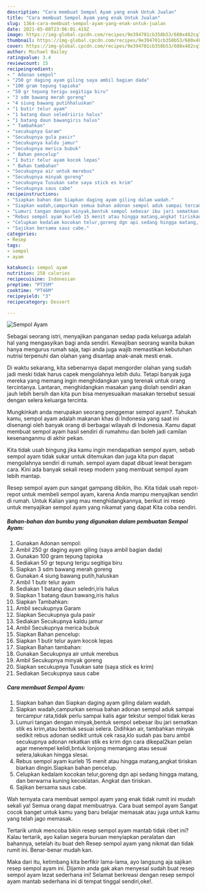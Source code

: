 ```yaml
---
description: "Cara membuat Sempol Ayam yang enak Untuk Jualan"
title: "Cara membuat Sempol Ayam yang enak Untuk Jualan"
slug: 1364-cara-membuat-sempol-ayam-yang-enak-untuk-jualan
date: 2021-05-08T23:06:01.419Z
image: https://img-global.cpcdn.com/recipes/9e394701cb358b53/680x482cq70/sempol-ayam-foto-resep-utama.jpg
thumbnail: https://img-global.cpcdn.com/recipes/9e394701cb358b53/680x482cq70/sempol-ayam-foto-resep-utama.jpg
cover: https://img-global.cpcdn.com/recipes/9e394701cb358b53/680x482cq70/sempol-ayam-foto-resep-utama.jpg
author: Michael Bailey
ratingvalue: 3.4
reviewcount: 15
recipeingredient:
- " Adonan sempol"
- "250 gr daging ayam giling saya ambil bagian dada"
- "100 gram tepung tapioka"
- "50 gr tepung terigu segitiga biru"
- "3 sdm bawang merah goreng"
- "4 siung bawang putihhaluskan"
- "1 butir telur ayam"
- "1 batang daun seledriiris halus"
- "1 batang daun bawangiris halus"
- " Tambahkan"
- "secukupnya Garam"
- "Secukupnya gula pasir"
- "Secukupnya kaldu jamur"
- "Secukupnya merica bubuk"
- " Bahan pencelup"
- "1 butir telur ayam kocok lepas"
- " Bahan tambahan"
- "Secukupnya air untuk merebus"
- "Secukupnya minyak goreng"
- "secukupnya Tusukan sate saya stick es krim"
- "Secukupnya saus cabe"
recipeinstructions:
- "Siapkan bahan dan Siapkan daging ayam giling dalam wadah."
- "Siapkan wadah,campurkan semua bahan adonan sempol aduk sampai tercampur rata,tidak perlu sampai kalis agar tekstur sempol tidak keras"
- "Lumuri tangan dengan minyak,bentuk sempol sebesar ibu jari sematkan stik es krim,atau bentuk sesuai selera. Didihkan air, tambahkan minyak sedikit rebus adonan sedikit untuk cek rasa,klo sudah pas baru ambil secukupnya adonan rekatkan stik es krim dgn cara dikepal2kan pelan agar menempel kelidi,bntuk lonjong memanjang atau sesuai selera,lakukan hingga slesai."
- "Rebus sempol ayam kurleb 15 menit atau hingga matang,angkat tiriskan biarkan dingin.Siapkan bahan pencelup."
- "Celupkan kedalam kocokan telur,goreng dgn api sedang hingga matang, dan berwarna kuning kecoklatan. Angkat dan tiriskan."
- "Sajikan bersama saus cabe."
categories:
- Resep
tags:
- sempol
- ayam

katakunci: sempol ayam 
nutrition: 258 calories
recipecuisine: Indonesian
preptime: "PT35M"
cooktime: "PT46M"
recipeyield: "3"
recipecategory: Dessert

---
```



![Sempol Ayam](https://img-global.cpcdn.com/recipes/9e394701cb358b53/680x482cq70/sempol-ayam-foto-resep-utama.jpg)

Sebagai seorang istri, menyajikan panganan sedap pada keluarga adalah hal yang mengasyikan bagi anda sendiri. Kewajiban seorang  wanita bukan hanya mengurus rumah saja, tapi anda juga wajib memastikan kebutuhan nutrisi terpenuhi dan olahan yang disantap anak-anak mesti enak.

Di waktu  sekarang, kita sebenarnya dapat mengorder olahan yang sudah jadi meski tidak harus capek mengolahnya lebih dulu. Tetapi banyak juga mereka yang memang ingin menghidangkan yang terenak untuk orang tercintanya. Lantaran, menghidangkan masakan yang diolah sendiri akan jauh lebih bersih dan kita pun bisa menyesuaikan masakan tersebut sesuai dengan selera keluarga tercinta. 



Mungkinkah anda merupakan seorang penggemar sempol ayam?. Tahukah kamu, sempol ayam adalah makanan khas di Indonesia yang saat ini disenangi oleh banyak orang di berbagai wilayah di Indonesia. Kamu dapat membuat sempol ayam hasil sendiri di rumahmu dan boleh jadi camilan kesenanganmu di akhir pekan.

Kita tidak usah bingung jika kamu ingin mendapatkan sempol ayam, sebab sempol ayam tidak sukar untuk ditemukan dan juga kita pun dapat mengolahnya sendiri di rumah. sempol ayam dapat dibuat lewat beragam cara. Kini ada banyak sekali resep modern yang membuat sempol ayam lebih mantap.

Resep sempol ayam pun sangat gampang dibikin, lho. Kita tidak usah repot-repot untuk membeli sempol ayam, karena Anda mampu menyajikan sendiri di rumah. Untuk Kalian yang mau menghidangkannya, berikut ini resep untuk menyajikan sempol ayam yang nikamat yang dapat Kita coba sendiri.

<!--inarticleads1-->

##### Bahan-bahan dan bumbu yang digunakan dalam pembuatan Sempol Ayam:

1. Gunakan  Adonan sempol:
1. Ambil 250 gr daging ayam giling (saya ambil bagian dada)
1. Gunakan 100 gram tepung tapioka
1. Sediakan 50 gr tepung terigu segitiga biru
1. Siapkan 3 sdm bawang merah goreng
1. Gunakan 4 siung bawang putih,haluskan
1. Ambil 1 butir telur ayam
1. Sediakan 1 batang daun seledri,iris halus
1. Siapkan 1 batang daun bawang,iris halus
1. Siapkan  Tambahkan:
1. Ambil secukupnya Garam
1. Siapkan Secukupnya gula pasir
1. Sediakan Secukupnya kaldu jamur
1. Ambil Secukupnya merica bubuk
1. Siapkan  Bahan pencelup:
1. Siapkan 1 butir telur ayam kocok lepas
1. Siapkan  Bahan tambahan:
1. Gunakan Secukupnya air untuk merebus
1. Ambil Secukupnya minyak goreng
1. Siapkan secukupnya Tusukan sate (saya stick es krim)
1. Sediakan Secukupnya saus cabe




<!--inarticleads2-->

##### Cara membuat Sempol Ayam:

1. Siapkan bahan dan Siapkan daging ayam giling dalam wadah.
1. Siapkan wadah,campurkan semua bahan adonan sempol aduk sampai tercampur rata,tidak perlu sampai kalis agar tekstur sempol tidak keras
1. Lumuri tangan dengan minyak,bentuk sempol sebesar ibu jari sematkan stik es krim,atau bentuk sesuai selera. Didihkan air, tambahkan minyak sedikit rebus adonan sedikit untuk cek rasa,klo sudah pas baru ambil secukupnya adonan rekatkan stik es krim dgn cara dikepal2kan pelan agar menempel kelidi,bntuk lonjong memanjang atau sesuai selera,lakukan hingga slesai.
1. Rebus sempol ayam kurleb 15 menit atau hingga matang,angkat tiriskan biarkan dingin.Siapkan bahan pencelup.
1. Celupkan kedalam kocokan telur,goreng dgn api sedang hingga matang, dan berwarna kuning kecoklatan. Angkat dan tiriskan.
1. Sajikan bersama saus cabe.




Wah ternyata cara membuat sempol ayam yang enak tidak rumit ini mudah sekali ya! Semua orang dapat membuatnya. Cara buat sempol ayam Sangat cocok banget untuk kamu yang baru belajar memasak atau juga untuk kamu yang telah jago memasak.

Tertarik untuk mencoba bikin resep sempol ayam mantab tidak ribet ini? Kalau tertarik, ayo kalian segera buruan menyiapkan peralatan dan bahannya, setelah itu buat deh Resep sempol ayam yang nikmat dan tidak rumit ini. Benar-benar mudah kan. 

Maka dari itu, ketimbang kita berfikir lama-lama, ayo langsung aja sajikan resep sempol ayam ini. Dijamin anda gak akan menyesal sudah buat resep sempol ayam lezat sederhana ini! Selamat berkreasi dengan resep sempol ayam mantab sederhana ini di tempat tinggal sendiri,oke!.

